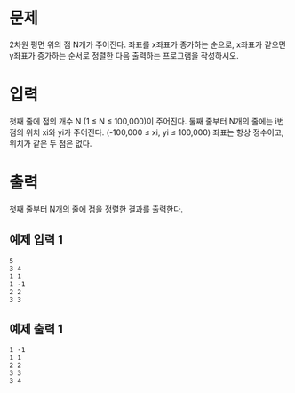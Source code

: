 문제
=======
2차원 평면 위의 점 N개가 주어진다. 좌표를 x좌표가 증가하는 순으로, x좌표가 같으면 y좌표가 증가하는 순서로 정렬한 다음 출력하는 프로그램을 작성하시오.

입력
========
첫째 줄에 점의 개수 N (1 ≤ N ≤ 100,000)이 주어진다. 둘째 줄부터 N개의 줄에는 i번점의 위치 xi와 yi가 주어진다. (-100,000 ≤ xi, yi ≤ 100,000) 좌표는 항상 정수이고, 위치가 같은 두 점은 없다.

출력
========
첫째 줄부터 N개의 줄에 점을 정렬한 결과를 출력한다.

예제 입력 1 
--------
```
5
3 4
1 1
1 -1
2 2
3 3
```
예제 출력 1 
--------
```
1 -1
1 1
2 2
3 3
3 4
```
